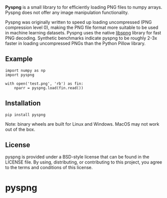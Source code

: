 
**Pyspng** is a small library to for efficiently loading PNG files to numpy arrays.
Pyspng does not offer any image manipulation functionality.

Pyspng was originally written to speed up loading uncompressed (PNG compression level 0),
making the PNG file format more suitable to be used in machine learning datasets.  Pyspng
uses the native [libspng](https://github.com/randy408/libspng) library for fast PNG
decoding.  Synthetic benchmarks indicate pyspng to be roughly 2-3x faster in
loading uncompressed PNGs than the Python Pillow library.

## Example

```
import numpy as np
import pyspng

with open('test.png', 'rb') as fin:
    nparr = pyspng.load(fin.read())
```

## Installation


```
pip install pyspng
```

Note: binary wheels are built for Linux and Windows.  MacOS may not work out of the box.

## License

pyspng is provided under a BSD-style license that can be found in the LICENSE
file. By using, distributing, or contributing to this project, you agree to the
terms and conditions of this license.
# pyspng
